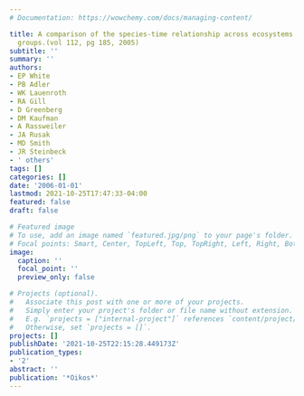 ```yaml
---
# Documentation: https://wowchemy.com/docs/managing-content/

title: A comparison of the species-time relationship across ecosystems and taxonomic
  groups.(vol 112, pg 185, 2005)
subtitle: ''
summary: ''
authors:
- EP White
- PB Adler
- WK Lauenroth
- RA Gill
- D Greenberg
- DM Kaufman
- A Rassweiler
- JA Rusak
- MD Smith
- JR Steinbeck
- ' others'
tags: []
categories: []
date: '2006-01-01'
lastmod: 2021-10-25T17:47:33-04:00
featured: false
draft: false

# Featured image
# To use, add an image named `featured.jpg/png` to your page's folder.
# Focal points: Smart, Center, TopLeft, Top, TopRight, Left, Right, BottomLeft, Bottom, BottomRight.
image:
  caption: ''
  focal_point: ''
  preview_only: false

# Projects (optional).
#   Associate this post with one or more of your projects.
#   Simply enter your project's folder or file name without extension.
#   E.g. `projects = ["internal-project"]` references `content/project/deep-learning/index.md`.
#   Otherwise, set `projects = []`.
projects: []
publishDate: '2021-10-25T22:15:28.449173Z'
publication_types:
- '2'
abstract: ''
publication: '*Oikos*'
---
```

